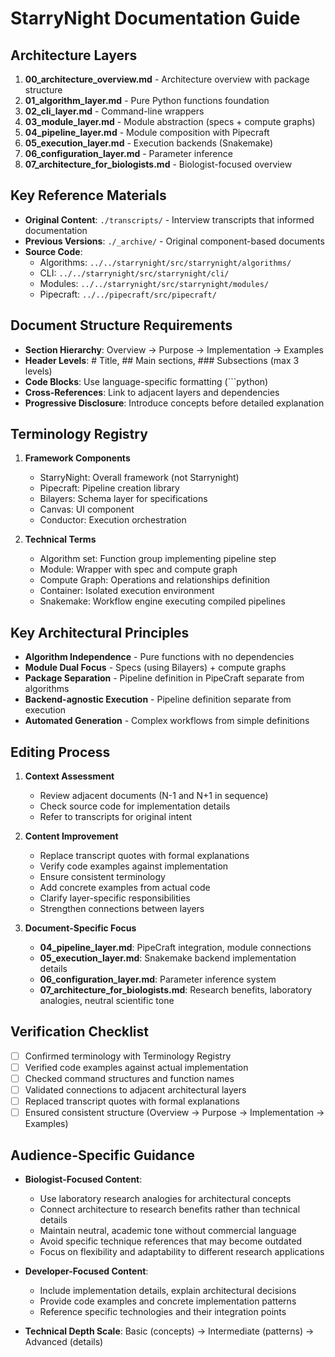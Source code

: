 # StarryNight Documentation Guide

## Architecture Layers
1. **00_architecture_overview.md** - Architecture overview with package structure
2. **01_algorithm_layer.md** - Pure Python functions foundation
3. **02_cli_layer.md** - Command-line wrappers
4. **03_module_layer.md** - Module abstraction (specs + compute graphs)
5. **04_pipeline_layer.md** - Module composition with Pipecraft
6. **05_execution_layer.md** - Execution backends (Snakemake)
7. **06_configuration_layer.md** - Parameter inference
8. **07_architecture_for_biologists.md** - Biologist-focused overview

## Key Reference Materials
- **Original Content**: `./transcripts/` - Interview transcripts that informed documentation
- **Previous Versions**: `./_archive/` - Original component-based documents
- **Source Code**:
  - Algorithms: `../../starrynight/src/starrynight/algorithms/`
  - CLI: `../../starrynight/src/starrynight/cli/`
  - Modules: `../../starrynight/src/starrynight/modules/`
  - Pipecraft: `../../pipecraft/src/pipecraft/`

## Document Structure Requirements
- **Section Hierarchy**: Overview → Purpose → Implementation → Examples
- **Header Levels**: # Title, ## Main sections, ### Subsections (max 3 levels)
- **Code Blocks**: Use language-specific formatting (```python)
- **Cross-References**: Link to adjacent layers and dependencies
- **Progressive Disclosure**: Introduce concepts before detailed explanation

## Terminology Registry
1. **Framework Components**
   - StarryNight: Overall framework (not Starrynight)
   - Pipecraft: Pipeline creation library
   - Bilayers: Schema layer for specifications
   - Canvas: UI component
   - Conductor: Execution orchestration

2. **Technical Terms**
   - Algorithm set: Function group implementing pipeline step
   - Module: Wrapper with spec and compute graph
   - Compute Graph: Operations and relationships definition
   - Container: Isolated execution environment
   - Snakemake: Workflow engine executing compiled pipelines

## Key Architectural Principles
- **Algorithm Independence** - Pure functions with no dependencies
- **Module Dual Focus** - Specs (using Bilayers) + compute graphs
- **Package Separation** - Pipeline definition in PipeCraft separate from algorithms
- **Backend-agnostic Execution** - Pipeline definition separate from execution
- **Automated Generation** - Complex workflows from simple definitions

## Editing Process
1. **Context Assessment**
   - Review adjacent documents (N-1 and N+1 in sequence)
   - Check source code for implementation details
   - Refer to transcripts for original intent

2. **Content Improvement**
   - Replace transcript quotes with formal explanations
   - Verify code examples against implementation
   - Ensure consistent terminology
   - Add concrete examples from actual code
   - Clarify layer-specific responsibilities
   - Strengthen connections between layers

3. **Document-Specific Focus**
   - **04_pipeline_layer.md**: PipeCraft integration, module connections
   - **05_execution_layer.md**: Snakemake backend implementation details
   - **06_configuration_layer.md**: Parameter inference system
   - **07_architecture_for_biologists.md**: Research benefits, laboratory analogies, neutral scientific tone

## Verification Checklist
- [ ] Confirmed terminology with Terminology Registry
- [ ] Verified code examples against actual implementation
- [ ] Checked command structures and function names
- [ ] Validated connections to adjacent architectural layers
- [ ] Replaced transcript quotes with formal explanations
- [ ] Ensured consistent structure (Overview → Purpose → Implementation → Examples)

## Audience-Specific Guidance
- **Biologist-Focused Content**:
  - Use laboratory research analogies for architectural concepts
  - Connect architecture to research benefits rather than technical details
  - Maintain neutral, academic tone without commercial language
  - Avoid specific technique references that may become outdated
  - Focus on flexibility and adaptability to different research applications

- **Developer-Focused Content**:
  - Include implementation details, explain architectural decisions
  - Provide code examples and concrete implementation patterns
  - Reference specific technologies and their integration points

- **Technical Depth Scale**: Basic (concepts) → Intermediate (patterns) → Advanced (details)
